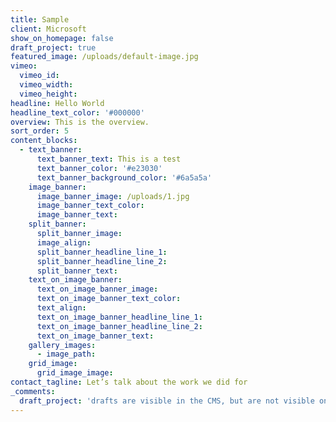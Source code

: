 ```yaml
---
title: Sample
client: Microsoft
show_on_homepage: false
draft_project: true
featured_image: /uploads/default-image.jpg
vimeo:
  vimeo_id:
  vimeo_width:
  vimeo_height:
headline: Hello World
headline_text_color: '#000000'
overview: This is the overview.
sort_order: 5
content_blocks:
  - text_banner:
      text_banner_text: This is a test
      text_banner_color: '#e23030'
      text_banner_background_color: '#6a5a5a'
    image_banner:
      image_banner_image: /uploads/1.jpg
      image_banner_text_color:
      image_banner_text:
    split_banner:
      split_banner_image:
      image_align:
      split_banner_headline_line_1:
      split_banner_headline_line_2:
      split_banner_text:
    text_on_image_banner:
      text_on_image_banner_image:
      text_on_image_banner_text_color:
      text_align:
      text_on_image_banner_headline_line_1:
      text_on_image_banner_headline_line_2:
      text_on_image_banner_text:
    gallery_images:
      - image_path:
    grid_image:
      grid_image_image:
contact_tagline: Let’s talk about the work we did for
_comments:
  draft_project: 'drafts are visible in the CMS, but are not visible on the live site'
---
```



